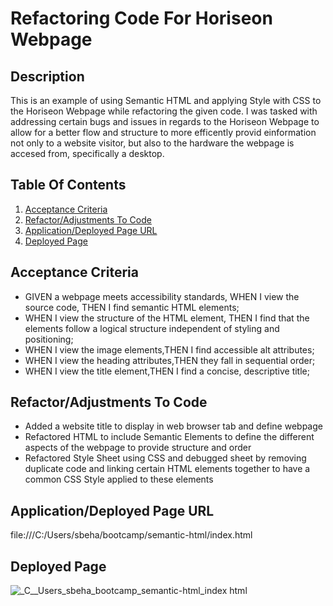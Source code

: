 # Refactoring Code For Horiseon Webpage

## Description

This is an example of using Semantic HTML and applying Style with CSS to the Horiseon Webpage while refactoring the given code. I was tasked with addressing certain bugs and issues in regards to the Horiseon Webpage to allow for a better flow and structure to more efficently provid einformation not only to a website visitor, but also to the hardware the webpage is accesed from, specifically a desktop. 

## Table Of Contents

1. [Acceptance Criteria](#acceptance-criteria)
2. [Refactor/Adjustments To Code](#refactor/adjustments-to-code)
3. [Application/Deployed Page URL](#application/deployed-page-url)
4. [Deployed Page](#deployedpage)

## Acceptance Criteria

* GIVEN a webpage meets accessibility standards, WHEN I view the source code, THEN I find semantic HTML elements;
* WHEN I view the structure of the HTML element, THEN I find that the elements follow a logical structure independent of styling and positioning;
* WHEN I view the image elements,THEN I find accessible alt attributes;
* WHEN I view the heading attributes,THEN they fall in sequential order;
* WHEN I view the title element,THEN I find a concise, descriptive title;

## Refactor/Adjustments To Code

* Added a website title to display in web browser tab and define webpage
* Refactored HTML to include Semantic Elements to define the different aspects of the webpage to provide structure and order
* Refactored Style Sheet using CSS and debugged sheet by removing duplicate code and linking certain HTML elements together to have a common CSS Style applied to these elements

## Application/Deployed Page URL

 file:///C:/Users/sbeha/bootcamp/semantic-html/index.html

## Deployed Page 

![_C__Users_sbeha_bootcamp_semantic-html_index html](https://github.com/Sbehashti/Code-Refactor-For-Horiseon/assets/135624229/2bdde746-81ba-48ba-8c37-99b4b984cf2a)


